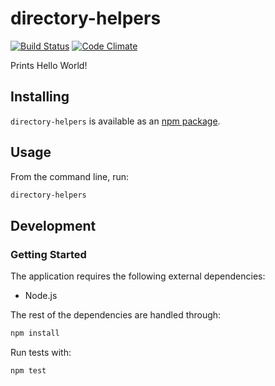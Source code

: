 # directory-helpers
[![Build Status](https://travis-ci.org/vinsonchuong/directory-helpers.svg?branch=master)](https://travis-ci.org/vinsonchuong/directory-helpers)
[![Code Climate](https://codeclimate.com/github/vinsonchuong/directory-helpers/badges/gpa.svg)](https://codeclimate.com/github/vinsonchuong/directory-helpers)

Prints Hello World!

## Installing
`directory-helpers` is available as an
[npm package](https://www.npmjs.com/package/directory-helpers).

## Usage
From the command line, run:
```bash
directory-helpers
```

## Development
### Getting Started
The application requires the following external dependencies:
* Node.js

The rest of the dependencies are handled through:
```bash
npm install
```

Run tests with:
```bash
npm test
```
